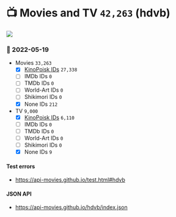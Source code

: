 # :tv: Movies and TV `42,263` (hdvb)

<a href="https://API-Movies.github.io"><img src="https://API-Movies.github.io/banner.png?cache"></a>

### :date: 2022-05-19
- Movies `33,263`
  - [x] <a href="https://API-Movies.github.io/hdvb/movie_kinopoisk_ids.json">KinoPoisk IDs</a> `27,338`
  - [ ] IMDb IDs `0`
  - [ ] TMDb IDs `0`
  - [ ] World-Art IDs `0`
  - [ ] Shikimori IDs `0`
  - [x] None IDs `212`
- TV `9,000`
  - [x] <a href="https://API-Movies.github.io/hdvb/tv_kinopoisk_ids.json">KinoPoisk IDs</a> `6,110`
  - [ ] IMDb IDs `0`
  - [ ] TMDb IDs `0`
  - [ ] World-Art IDs `0`
  - [ ] Shikimori IDs `0`
  - [x] None IDs `9`
#### Test errors
- <a href='https://api-movies.github.io/test.html#hdvb'>https://api-movies.github.io/test.html#hdvb</a>
#### JSON API
- <a href='https://api-movies.github.io/hdvb/index.json'>https://api-movies.github.io/hdvb/index.json</a>
